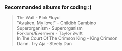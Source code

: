 ### Recommanded albums for coding :)


> The Wall - Pink Floyd  
> "Awaken, My love!" - Childish Gambino  
> Superorganism - Superorganism  
> Forklore/Evermore - Taylor Swift  
> In The Court Of The Crimson King - King Crimson  
> Damn. Try Aja - Steely Dan 


